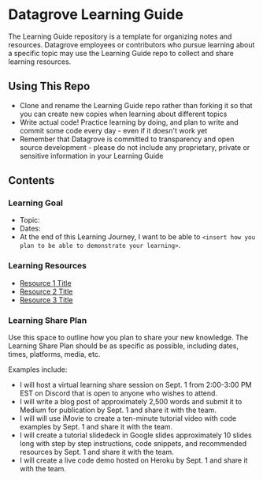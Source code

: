 # Datagrove Learning Guide
The Learning Guide repository is a template for organizing notes and resources. Datagrove employees or contributors who pursue learning about a specific topic may use the Learning Guide repo to collect and share learning resources.

## Using This Repo
* Clone and rename the Learning Guide repo rather than forking it so that you can create new copies when learning about different topics
* Write actual code! Practice learning by doing, and plan to write and commit some code every day - even if it doesn't work yet
* Remember that Datagrove is committed to transparency and open source development - please do not include any proprietary, private or sensitive information in your Learning Guide

## Contents
### Learning Goal
* Topic:
* Dates:
* At the end of this Learning Journey, I want to be able to `<insert how you plan to be able to demonstrate your learning>`.

### Learning Resources
* [Resource 1 Title](link)
* [Resource 2 Title](link)
* [Resource 3 Title](link)
  
### Learning Share Plan
Use this space to outline how you plan to share your new knowledge. The Learning Share Plan should be as specific as possible, including dates, times, platforms, media, etc.

Examples include:
* I will host a virtual learning share session on Sept. 1 from 2:00-3:00 PM EST on Discord that is open to anyone who wishes to attend.
* I will write a blog post of approximately 2,500 words and submit it to Medium for publication by Sept. 1 and share it with the team.
* I will will use iMovie to create a ten-minute tutorial video with code examples by Sept. 1 and share it with the team.
* I will create a tutorial slidedeck in Google slides approximately 10 slides long with step by step instructions, code snippets, and recommended resources by Sept. 1 and share it with the team.
* I will create a live code demo hosted on Heroku by Sept. 1 and share it with the team.

